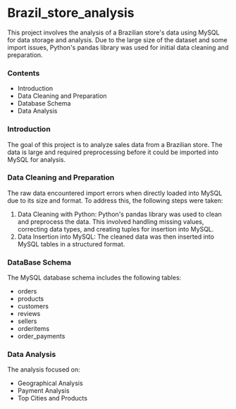# Brazil_store_analysis

This project involves the analysis of a Brazilian store's data using MySQL for data storage and analysis. Due to the large size of the dataset and some import issues, Python's pandas library was used for initial data cleaning and preparation.

### Contents

* Introduction
* Data Cleaning and Preparation
* Database Schema
* Data Analysis
  
### Introduction

The goal of this project is to analyze sales data from a Brazilian store. The data is large and required preprocessing before it could be imported into MySQL for analysis.

### Data Cleaning and Preparation
  The raw data encountered import errors when directly loaded into MySQL due to its size and format. To address this, the following steps were taken:
   1) Data Cleaning with Python: Python's pandas library was used to clean and preprocess the data. This involved handling missing values, correcting data types, and creating tuples for 
      insertion into MySQL.
   2) Data Insertion into MySQL: The cleaned data was then inserted into MySQL tables in a structured format.

### DataBase Schema
The MySQL database schema includes the following tables:

* orders
* products
* customers
* reviews
* sellers
* orderitems
* order_payments

### Data Analysis
 The analysis focused on:

* Geographical Analysis
* Payment Analysis
* Top Cities and Products
  
